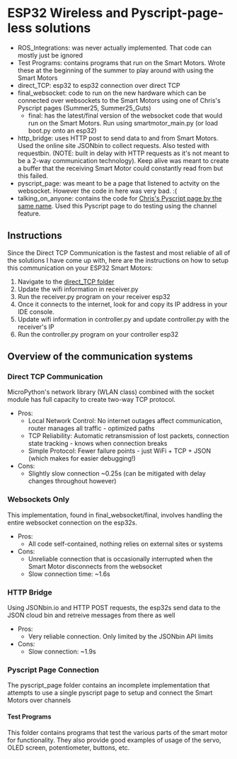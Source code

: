 # ESP32 Wireless and Pyscript-page-less solutions

- ROS_Integrations: was never actually implemented. That code can mostly just be ignored
- Test Programs: contains programs that run on the Smart Motors. Wrote these at the beginning of the summer to play around with using the Smart Motors
- direct_TCP: esp32 to esp32 connection over direct TCP
- final_websocket: code to run on the new hardware which can be connected over websockets to the Smart Motors using one of Chris's Pyscript pages (Summer25, Summer25_Guts)
   - final: has the latest/final version of the websocket code that would run on the Smart Motors. Run using smartmotor_main.py (or load boot.py onto an esp32)
- http_bridge: uses HTTP post to send data to and from Smart Motors. Used the online site JSONbin to collect requests. Also tested with requestbin. (NOTE: built in delay with HTTP requests as it's not meant to be a 2-way communication technology). Keep alive was meant to create a buffer that the receiving Smart Motor could constantly read from but this failed.
- pyscript_page: was meant to be a page that listened to actvity on the websocket. However the code in here was very bad. :(
- talking_on_anyone: contains the code for [Chris's Pyscript page by the same name](https://pyscript.com/@chrisrogers/talking-on-anyone/latest?files=README.md). Used this Pyscript page to do testing using the channel feature.


## Instructions
Since the Direct TCP Communication is the fastest and most reliable of all of the solutions I have come up with, here are the instructions on how to setup this communication on your ESP32 Smart Motors:
1. Navigate to the [direct_TCP folder](https://github.com/iliketocode2/Smart-Motors/tree/main/direct_TCP)
2. Update the wifi information in receiver.py
3. Run the receiver.py program on your receiver esp32
4. Once it connects to the internet, look for and copy its IP address in your IDE console.
5. Update wifi information in controller.py and update controller.py with the receiver's IP
6. Run the controller.py program on your controller esp32

## Overview of the communication systems
### Direct TCP Communication
MicroPython's network library (WLAN class) combined with the socket module has full capacity to create two-way TCP protocol.
- Pros:
   - Local Network Control: No internet outages affect communication, router manages all traffic - optimized paths
   - TCP Reliability: Automatic retransmission of lost packets, connection state tracking - knows when connection breaks
   - Simple Protocol: Fewer failure points - just WiFi + TCP + JSON (which makes for easier debugging!)
- Cons:
   - Slightly slow connection ~0.25s (can be mitigated with delay changes throughout however)
### Websockets Only
This implementation, found in final_websocket/final, involves handling the entire websocket connection on the esp32s.
- Pros:
   - All code self-contained, nothing relies on external sites or systems
- Cons:
   - Unreliable connection that is occasionally interrupted when the Smart Motor disconnects from the websocket
   - Slow connection time: ~1.6s
### HTTP Bridge
Using JSONbin.io and HTTP POST requests, the esp32s send data to the JSON cloud bin and retreive messages from there as well
-  Pros:
   - Very reliable connection. Only limited by the JSONbin API limits
- Cons:
   - Slow connection: ~1.9s

### Pyscript Page Connection
The pyscript_page folder contains an incomplete implementation that attempts to use a single pyscript page to setup and connect the Smart Motors over channels

#### Test Programs
This folder contains programs that test the various parts of the smart motor for functionality. They also provide good examples of usage of the servo, OLED screen, potentiometer, buttons, etc.
